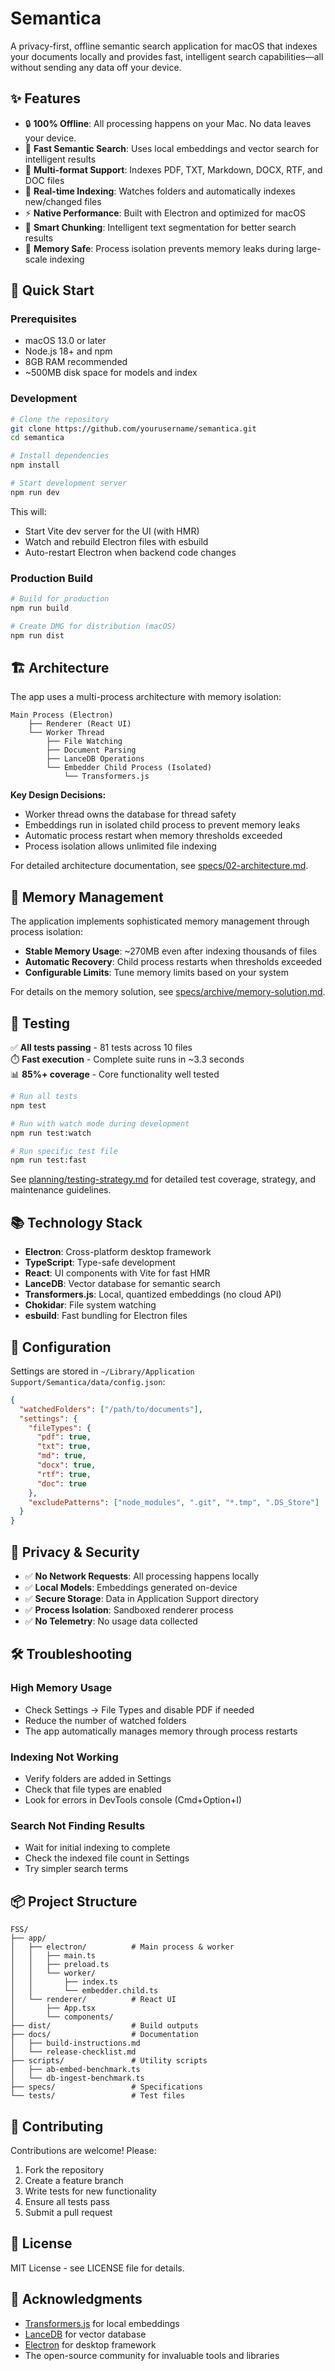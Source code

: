 # Semantica

A privacy-first, offline semantic search application for macOS that indexes your documents locally and provides fast, intelligent search capabilities—all without sending any data off your device.

## ✨ Features

- 🔒 **100% Offline**: All processing happens on your Mac. No data leaves your device.
- 🚀 **Fast Semantic Search**: Uses local embeddings and vector search for intelligent results
- 📁 **Multi-format Support**: Indexes PDF, TXT, Markdown, DOCX, RTF, and DOC files
- 🔄 **Real-time Indexing**: Watches folders and automatically indexes new/changed files
- ⚡ **Native Performance**: Built with Electron and optimized for macOS
- 🎯 **Smart Chunking**: Intelligent text segmentation for better search results
- 💾 **Memory Safe**: Process isolation prevents memory leaks during large-scale indexing

## 🚀 Quick Start

### Prerequisites
- macOS 13.0 or later
- Node.js 18+ and npm
- 8GB RAM recommended
- ~500MB disk space for models and index

### Development

```bash
# Clone the repository
git clone https://github.com/yourusername/semantica.git
cd semantica

# Install dependencies
npm install

# Start development server
npm run dev
```

This will:
- Start Vite dev server for the UI (with HMR)
- Watch and rebuild Electron files with esbuild
- Auto-restart Electron when backend code changes

### Production Build

```bash
# Build for production
npm run build

# Create DMG for distribution (macOS)
npm run dist
```

## 🏗️ Architecture

The app uses a multi-process architecture with memory isolation:

```
Main Process (Electron)
    ├── Renderer (React UI)
    └── Worker Thread
        ├── File Watching
        ├── Document Parsing
        ├── LanceDB Operations
        └── Embedder Child Process (Isolated)
            └── Transformers.js
```

**Key Design Decisions:**
- Worker thread owns the database for thread safety
- Embeddings run in isolated child process to prevent memory leaks
- Automatic process restart when memory thresholds exceeded
- Process isolation allows unlimited file indexing

For detailed architecture documentation, see [specs/02-architecture.md](specs/02-architecture.md).

## 💾 Memory Management

The application implements sophisticated memory management through process isolation:

- **Stable Memory Usage**: ~270MB even after indexing thousands of files
- **Automatic Recovery**: Child process restarts when thresholds exceeded
- **Configurable Limits**: Tune memory limits based on your system

For details on the memory solution, see [specs/archive/memory-solution.md](specs/archive/memory-solution.md).

## 🧪 Testing

✅ **All tests passing** - 81 tests across 10 files  
⏱️ **Fast execution** - Complete suite runs in ~3.3 seconds  
📊 **85%+ coverage** - Core functionality well tested

```bash
# Run all tests
npm test

# Run with watch mode during development
npm run test:watch

# Run specific test file
npm run test:fast
```

See [planning/testing-strategy.md](planning/testing-strategy.md) for detailed test coverage, strategy, and maintenance guidelines.

## 📚 Technology Stack

- **Electron**: Cross-platform desktop framework
- **TypeScript**: Type-safe development
- **React**: UI components with Vite for fast HMR
- **LanceDB**: Vector database for semantic search
- **Transformers.js**: Local, quantized embeddings (no cloud API)
- **Chokidar**: File system watching
- **esbuild**: Fast bundling for Electron files

## 🔧 Configuration

Settings are stored in `~/Library/Application Support/Semantica/data/config.json`:

```json
{
  "watchedFolders": ["/path/to/documents"],
  "settings": {
    "fileTypes": {
      "pdf": true,
      "txt": true,
      "md": true,
      "docx": true,
      "rtf": true,
      "doc": true
    },
    "excludePatterns": ["node_modules", ".git", "*.tmp", ".DS_Store"]
  }
}
```

## 🔐 Privacy & Security

- ✅ **No Network Requests**: All processing happens locally
- ✅ **Local Models**: Embeddings generated on-device
- ✅ **Secure Storage**: Data in Application Support directory
- ✅ **Process Isolation**: Sandboxed renderer process
- ✅ **No Telemetry**: No usage data collected

## 🛠️ Troubleshooting

### High Memory Usage
- Check Settings → File Types and disable PDF if needed
- Reduce the number of watched folders
- The app automatically manages memory through process restarts

### Indexing Not Working
- Verify folders are added in Settings
- Check that file types are enabled
- Look for errors in DevTools console (Cmd+Option+I)

### Search Not Finding Results
- Wait for initial indexing to complete
- Check the indexed file count in Settings
- Try simpler search terms

## 📦 Project Structure

```
FSS/
├── app/
│   ├── electron/          # Main process & worker
│   │   ├── main.ts
│   │   ├── preload.ts
│   │   └── worker/
│   │       ├── index.ts
│   │       └── embedder.child.ts
│   └── renderer/          # React UI
│       ├── App.tsx
│       └── components/
├── dist/                  # Build outputs
├── docs/                  # Documentation
│   ├── build-instructions.md
│   └── release-checklist.md
├── scripts/               # Utility scripts
│   ├── ab-embed-benchmark.ts
│   └── db-ingest-benchmark.ts
├── specs/                 # Specifications
└── tests/                 # Test files
```

## 🤝 Contributing

Contributions are welcome! Please:
1. Fork the repository
2. Create a feature branch
3. Write tests for new functionality
4. Ensure all tests pass
5. Submit a pull request

## 📝 License

MIT License - see LICENSE file for details.

## 🙏 Acknowledgments

- [Transformers.js](https://github.com/xenova/transformers.js) for local embeddings
- [LanceDB](https://lancedb.com) for vector database
- [Electron](https://electronjs.org) for desktop framework
- The open-source community for invaluable tools and libraries